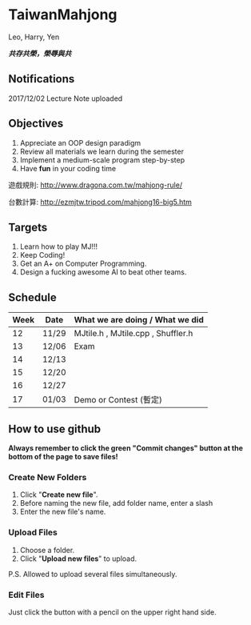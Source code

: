 # TaiwanMahjong
Leo, Harry, Yen

***共存共榮，榮辱與共***
## Notifications
2017/12/02 Lecture Note uploaded

## Objectives
1. Appreciate an OOP design paradigm
2. Review all materials we learn during the semester
3. Implement a medium-scale program step-by-step
4. Have **fun** in your coding time

遊戲規則: http://www.dragona.com.tw/mahjong-rule/

台數計算: http://ezmjtw.tripod.com/mahjong16-big5.htm

## Targets
1. Learn how to play MJ!!!
2. Keep Coding!
3. Get an A+ on Computer Programming.
4. Design a fucking awesome AI to beat other teams.

## Schedule
| Week | Date  | What we are doing / What we did                          |
| ---- | ----- | -------------------------------------------------------- |
| 12   | 11/29 | MJtile.h , MJtile.cpp , Shuffler.h                       |
| 13   | 12/06 | Exam                                                     |
| 14   | 12/13 |  |
| 15   | 12/20 |  |
| 16   | 12/27 |  |
| 17   | 01/03 | Demo or Contest (暫定)                                   |

## How to use github
**Always remember to click the green "Commit changes" button at the bottom of the page to save files!**
### Create New Folders
1. Click "**Create new file**".
2. Before naming the new file, add folder name, enter a slash
3. Enter the new file's name.
### Upload Files
1. Choose a folder.
2. Click "**Upload new files**" to upload.

P.S. Allowed to upload several files simultaneously.
### Edit Files
Just click the button with a pencil on the upper right hand side.
